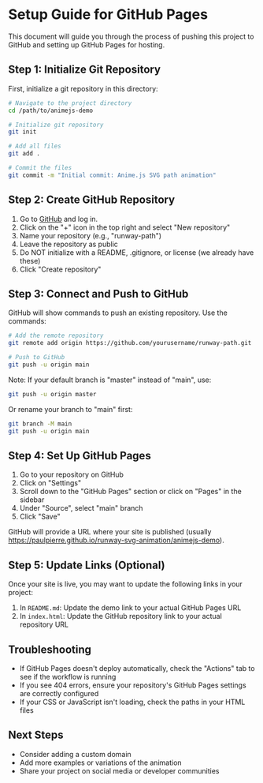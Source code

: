 # Setup Guide for GitHub Pages

This document will guide you through the process of pushing this project to GitHub and setting up GitHub Pages for hosting.

## Step 1: Initialize Git Repository

First, initialize a git repository in this directory:

```bash
# Navigate to the project directory
cd /path/to/animejs-demo

# Initialize git repository
git init

# Add all files
git add .

# Commit the files
git commit -m "Initial commit: Anime.js SVG path animation"
```

## Step 2: Create GitHub Repository

1. Go to [GitHub](https://github.com) and log in.
2. Click on the "+" icon in the top right and select "New repository"
3. Name your repository (e.g., "runway-path")
4. Leave the repository as public
5. Do NOT initialize with a README, .gitignore, or license (we already have these)
6. Click "Create repository"

## Step 3: Connect and Push to GitHub

GitHub will show commands to push an existing repository. Use the commands:

```bash
# Add the remote repository
git remote add origin https://github.com/yourusername/runway-path.git

# Push to GitHub
git push -u origin main
```

Note: If your default branch is "master" instead of "main", use:

```bash
git push -u origin master
```

Or rename your branch to "main" first:

```bash
git branch -M main
git push -u origin main
```

## Step 4: Set Up GitHub Pages

1. Go to your repository on GitHub
2. Click on "Settings"
3. Scroll down to the "GitHub Pages" section or click on "Pages" in the sidebar
4. Under "Source", select "main" branch
5. Click "Save"

GitHub will provide a URL where your site is published (usually https://paulpierre.github.io/runway-svg-animation/animejs-demo).

## Step 5: Update Links (Optional)

Once your site is live, you may want to update the following links in your project:

1. In `README.md`: Update the demo link to your actual GitHub Pages URL
2. In `index.html`: Update the GitHub repository link to your actual repository URL

## Troubleshooting

- If GitHub Pages doesn't deploy automatically, check the "Actions" tab to see if the workflow is running
- If you see 404 errors, ensure your repository's GitHub Pages settings are correctly configured
- If your CSS or JavaScript isn't loading, check the paths in your HTML files

## Next Steps

- Consider adding a custom domain
- Add more examples or variations of the animation
- Share your project on social media or developer communities